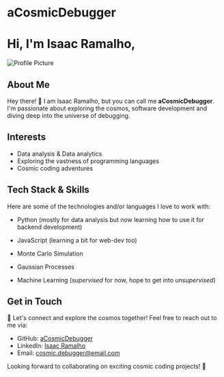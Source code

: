 # aCosmicDebugger
# Hi, I'm Isaac Ramalho, 

![Profile Picture](https://avatars.githubusercontent.com/u/134962260?v=4)

## About Me

Hey there! 👋 I am Isaac Ramalho, but you can call me **aCosmicDebugger**.
I'm passionate about exploring the cosmos, software development and 
diving deep into the universe of debugging.

## Interests

- Data analysis & Data analytics
- Exploring the vastness of programming languages
- Cosmic coding adventures


## Tech Stack &  Skills

Here are some of the technologies and/or languages I love to work with:

- Python  (mostly for data analysis but now learning how to use it for backend development)

- JavaScript (learning a bit for web-dev too)

- Monte Carlo Simulation

- Gaussian Processes

- Machine Learning (_supervised_ for now, hope to get into _unsupervised_)


## Get in Touch

🌌 Let's connect and explore the cosmos together! Feel free to reach out to me via:

- GitHub: [aCosmicDebugger](https://github.com/aCosmicDebugger)
- LinkedIn: [Isaac Ramalho](https://www.linkedin.com/in/isaac-ramalho/)
- Email: [cosmic.debugger@email.com](mailto:acosmicdebugger@gmail.com)

Looking forward to collaborating on exciting cosmic coding projects! 🚀

